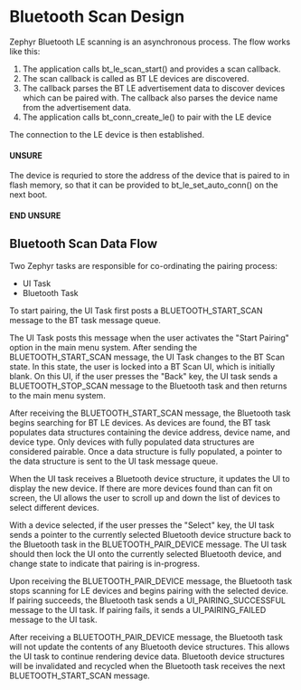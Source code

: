 # Bluetooth Scan Design
Zephyr Bluetooth LE scanning is an asynchronous process. The flow works like this:

1. The application calls bt_le_scan_start() and provides a scan callback.
2. The scan callback is called as BT LE devices are discovered.
3. The callback parses the BT LE advertisement data to discover devices which can be paired with. The callback also parses the device name from the advertisement data.
4. The application calls bt_conn_create_le() to pair with the LE device

The connection to the LE device is then established. 

#### UNSURE
The device is requried to store the address of the device that is paired to in flash memory, so that it can be provided to bt_le_set_auto_conn() on the next boot.
#### END UNSURE

## Bluetooth Scan Data Flow

Two Zephyr tasks are responsible for co-ordinating the pairing process:
- UI Task
- Bluetooth Task

To start pairing, the UI Task first posts a BLUETOOTH_START_SCAN message to the BT task message queue. 

The UI Task posts this message when the user activates the "Start Pairing" option in the main menu system. After sending the BLUETOOTH_START_SCAN message, the UI Task changes to the BT Scan state. In this state, the user is locked into a BT Scan UI, which is initially blank. On this UI, if the user presses the "Back" key, the UI task sends a BLUETOOTH_STOP_SCAN message to the Bluetooth task and then returns to the main menu system.

After receiving the BLUETOOTH_START_SCAN message, the Bluetooth task begins searching for BT LE devices. As devices are found, the BT task populates data structures containing the device address, device name, and device type. Only devices with fully populated data structures are considered pairable. Once a data structure is fully populated, a pointer to the data structure is sent to the UI task message queue.

When the UI task receives a Bluetooth device structure, it updates the UI to display the new device. If there are more devices found than can fit on screen, the UI allows the user to scroll up and down the list of devices to select different devices. 

With a device selected, if the user presses the "Select" key, the UI task sends a pointer to the currently selected Bluetooth device structure back to the Bluetooth task in the BLUETOOTH_PAIR_DEVICE message. The UI task should then lock the UI onto the currently selected Bluetooth device, and change state to indicate that pairing is in-progress.

Upon receiving the BLUETOOTH_PAIR_DEVICE message, the Bluetooth task stops scanning for LE devices and begins pairing with the selected device. If pairing succeeds, the Bluetooth task sends a UI_PAIRING_SUCCESSFUL message to the UI task. If pairing fails, it sends a UI_PAIRING_FAILED message to the UI task.

After receiving a BLUETOOTH_PAIR_DEVICE message, the Bluetooth task will not update the contents of any Bluetooth device structures. This allows the UI task to continue rendering device data. Bluetooth device structures will be invalidated and recycled when the Bluetooth task receives the next BLUETOOTH_START_SCAN message.